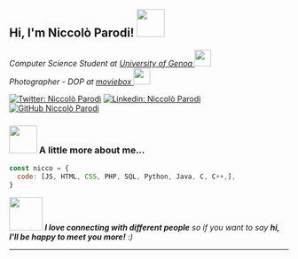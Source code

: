 <h2> Hi, I'm Niccolò Parodi! <img src="https://media.giphy.com/media/mGcNjsfWAjY5AEZNw6/giphy.gif" width="50"></h2>
<p><em>Computer Science Student at <a href="https://unige.it/en">University of Genoa </a><img src="https://media.giphy.com/media/JZ40cnfnN11KycrvMF/giphy.gif" width="30"></br>Photographer - DOP at <a href="https://www.moviebox.it">moviebox </a><img src="https://media.giphy.com/media/fV8czd6oXVGQkBnXO2/giphy.gif" width="30"> 
</em></p>

[![Twitter: Niccolò Parodi](https://img.shields.io/twitter/follow/parodiniccolo?style=social)](https://twitter.com/parodiniccolo)
[![Linkedin: Niccolò Parodi](https://img.shields.io/badge/-parodiniccolo-blue?style=flat-square&logo=Linkedin&logoColor=white&link=https://www.linkedin.com/in/parodiniccolo/)](https://www.linkedin.com/in/parodiniccolo/)
[![GitHub Niccolò Parodi](https://img.shields.io/github/followers/parodiniccolo?label=follow&style=social)](https://github.com/parodiniccolo)


### <img src="https://media.giphy.com/media/VgCDAzcKvsR6OM0uWg/giphy.gif" width="50"> A little more about me...  

```javascript
const nicco = {
  code: [JS, HTML, CSS, PHP, SQL, Python, Java, C, C++,],
}
```

<img src="https://media.giphy.com/media/LnQjpWaON8nhr21vNW/giphy.gif" width="60"> <em><b>I love connecting with different people</b> so if you want to say <b>hi, I'll be happy to meet you more!</b> :)</em>

---


